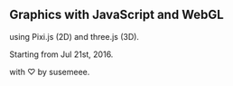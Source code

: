## Graphics with JavaScript and WebGL

using Pixi.js (2D) and three.js (3D).

Starting from Jul 21st, 2016.

with ♡ by susemeee.

